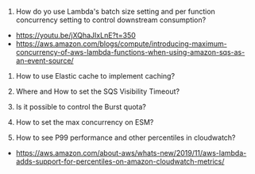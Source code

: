 

1. How do yo use Lambda's batch size setting and per function concurrency setting to control downstream consumption?
- https://youtu.be/jXQhaJIxLnE?t=350
- https://aws.amazon.com/blogs/compute/introducing-maximum-concurrency-of-aws-lambda-functions-when-using-amazon-sqs-as-an-event-source/
1. How to use Elastic cache to implement caching?

1. Where and How to set the SQS Visibility Timeout?
1. Is it possible to control the Burst quota?
1. How to set the max concurrency on ESM?
1. How to see P99 performance and other percentiles in cloudwatch?
- https://aws.amazon.com/about-aws/whats-new/2019/11/aws-lambda-adds-support-for-percentiles-on-amazon-cloudwatch-metrics/